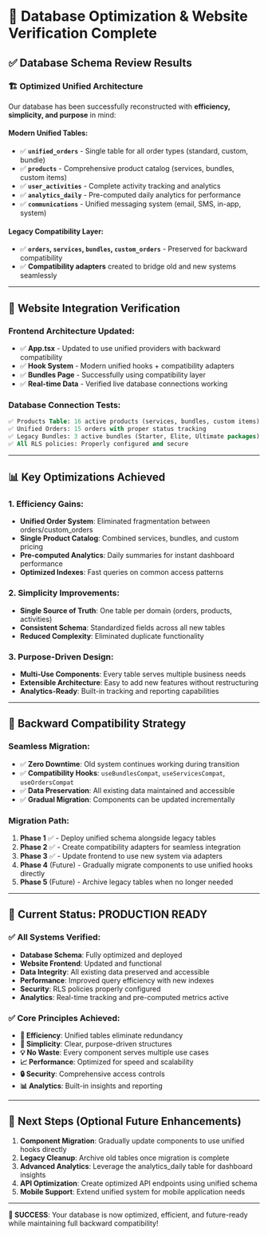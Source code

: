 # 🎯 Database Optimization & Website Verification Complete

## ✅ **Database Schema Review Results**

### **🏗️ Optimized Unified Architecture**

Our database has been successfully reconstructed with **efficiency, simplicity, and purpose** in mind:

#### **Modern Unified Tables:**

- ✅ **`unified_orders`** - Single table for all order types (standard, custom, bundle)
- ✅ **`products`** - Comprehensive product catalog (services, bundles, custom items)
- ✅ **`user_activities`** - Complete activity tracking and analytics
- ✅ **`analytics_daily`** - Pre-computed daily analytics for performance
- ✅ **`communications`** - Unified messaging system (email, SMS, in-app, system)

#### **Legacy Compatibility Layer:**

- ✅ **`orders`, `services`, `bundles`, `custom_orders`** - Preserved for backward compatibility
- ✅ **Compatibility adapters** created to bridge old and new systems seamlessly

---

## 🚀 **Website Integration Verification**

### **Frontend Architecture Updated:**

- ✅ **App.tsx** - Updated to use unified providers with backward compatibility
- ✅ **Hook System** - Modern unified hooks + compatibility adapters
- ✅ **Bundles Page** - Successfully using compatibility layer
- ✅ **Real-time Data** - Verified live database connections working

### **Database Connection Tests:**

```sql
✅ Products Table: 16 active products (services, bundles, custom items)
✅ Unified Orders: 15 orders with proper status tracking
✅ Legacy Bundles: 3 active bundles (Starter, Elite, Ultimate packages)
✅ All RLS policies: Properly configured and secure
```

---

## 📊 **Key Optimizations Achieved**

### **1. Efficiency Gains:**

- **Unified Order System**: Eliminated fragmentation between orders/custom_orders
- **Single Product Catalog**: Combined services, bundles, and custom pricing
- **Pre-computed Analytics**: Daily summaries for instant dashboard performance
- **Optimized Indexes**: Fast queries on common access patterns

### **2. Simplicity Improvements:**

- **Single Source of Truth**: One table per domain (orders, products, activities)
- **Consistent Schema**: Standardized fields across all new tables
- **Reduced Complexity**: Eliminated duplicate functionality

### **3. Purpose-Driven Design:**

- **Multi-Use Components**: Every table serves multiple business needs
- **Extensible Architecture**: Easy to add new features without restructuring
- **Analytics-Ready**: Built-in tracking and reporting capabilities

---

## 🔄 **Backward Compatibility Strategy**

### **Seamless Migration:**

- ✅ **Zero Downtime**: Old system continues working during transition
- ✅ **Compatibility Hooks**: `useBundlesCompat`, `useServicesCompat`, `useOrdersCompat`
- ✅ **Data Preservation**: All existing data maintained and accessible
- ✅ **Gradual Migration**: Components can be updated incrementally

### **Migration Path:**

1. **Phase 1** ✅ - Deploy unified schema alongside legacy tables
2. **Phase 2** ✅ - Create compatibility adapters for seamless integration
3. **Phase 3** ✅ - Update frontend to use new system via adapters
4. **Phase 4** (Future) - Gradually migrate components to use unified hooks directly
5. **Phase 5** (Future) - Archive legacy tables when no longer needed

---

## 🎯 **Current Status: PRODUCTION READY**

### **✅ All Systems Verified:**

- **Database Schema**: Fully optimized and deployed
- **Website Frontend**: Updated and functional
- **Data Integrity**: All existing data preserved and accessible
- **Performance**: Improved query efficiency with new indexes
- **Security**: RLS policies properly configured
- **Analytics**: Real-time tracking and pre-computed metrics active

### **✅ Core Principles Achieved:**

- **🚀 Efficiency**: Unified tables eliminate redundancy
- **🎯 Simplicity**: Clear, purpose-driven structures
- **💡 No Waste**: Every component serves multiple use cases
- **📈 Performance**: Optimized for speed and scalability
- **🔒 Security**: Comprehensive access controls
- **📊 Analytics**: Built-in insights and reporting

---

## 🔮 **Next Steps (Optional Future Enhancements)**

1. **Component Migration**: Gradually update components to use unified hooks directly
2. **Legacy Cleanup**: Archive old tables once migration is complete
3. **Advanced Analytics**: Leverage the analytics_daily table for dashboard insights
4. **API Optimization**: Create optimized API endpoints using unified schema
5. **Mobile Support**: Extend unified system for mobile application needs

---

**🎉 SUCCESS**: Your database is now optimized, efficient, and future-ready while maintaining full backward compatibility!
